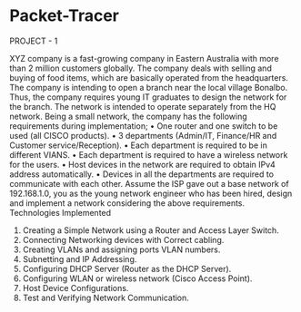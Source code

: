 # Packet-Tracer

PROJECT - 1

XYZ company is a fast-growing company in Eastern Australia with more than 2 
million customers globally. The company deals with selling and buying of food items, 
which are basically operated from the headquarters. The company is intending to 
open a branch near the local village Bonalbo. Thus, the company requires young IT 
graduates to design the network for the branch. The network is intended to operate 
separately from the HQ network. Being a small network, the company has the 
following requirements during implementation;
• One router and one switch to be used (all CISCO products).
• 3 departments (Admin/IT, Finance/HR and Customer service/Reception).
• Each department is required to be in different VIANS.
• Each department is required to have a wireless network for the users.
• Host devices in the network are required to obtain IPv4 address automatically.
• Devices in all the departments are required to communicate with each other.
Assume the ISP gave out a base network of 192.168.1.0, you as the young network 
engineer who has been hired, design and implement a network considering the above 
requirements.
Technologies Implemented
1. Creating a Simple Network using a Router and Access Layer Switch.
2. Connecting Networking devices with Correct cabling.
3. Creating VLANs and assigning ports VLAN numbers.
4. Subnetting and IP Addressing.
5. Configuring DHCP Server (Router as the DHCP Server).
6. Configuring WLAN or wireless network (Cisco Access Point).
7. Host Device Configurations.
8. Test and Verifying Network Communication.
